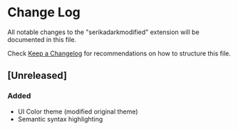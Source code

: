# Change Log

All notable changes to the "serikadarkmodified" extension will be documented in this file.

Check [Keep a Changelog](http://keepachangelog.com/) for recommendations on how to structure this file.

## [Unreleased]

### Added
- UI Color theme (modified original theme)
- Semantic syntax highlighting


